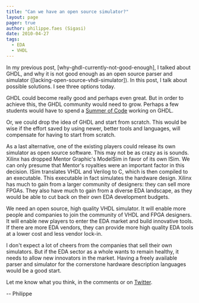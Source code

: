 ```yaml
---
title: "Can we have an open source simulator?"
layout: page 
pager: true
author: philippe.faes (Sigasi)
date: 2010-04-27
tags: 
  - EDA
  - VHDL
---
```

In my previous post, [why-ghdl-currently-not-good-enough], I talked about GHDL, and why it is not good enough as an open source parser and simulator ([lacking-open-source-vhdl-simulator]). In this post, I talk about possible solutions. I see three options today.

GHDL could become really good and perhaps even great. But in order to achieve this, the GHDL community would need to grow. Perhaps a few students would have to spend a <a href="http://code.google.com/soc/">Summer of Code</a> working on GHDL.

Or, we could drop the idea of GHDL and start from scratch. This would be wise if the effort saved by using newer, better tools and languages, will compensate for having to start from scratch.

As a last alternative, one of the existing players could release its own simulator as open source software. This may not be as crazy as is sounds. Xilinx has dropped Mentor Graphic's ModelSim in favor of its own ISim. We can only presume that Mentor's royalties were an important factor in this decision. ISim translates VHDL and Verilog to C, which is then compiled to an executable. This executable in fact simulates the hardware design. Xilinx has much to gain from a larger community of designers: they can sell more FPGAs. They also have much to gain from a diverse EDA landscape, as they would be able to cut back on their own EDA development budgets.  

We need an open source, high quality VHDL simulator. It will enable more people and companies to join the community of VHDL and FPGA designers. It will enable new players to enter the EDA market and build innovative tools. If there are more EDA vendors, they can provide more high quality EDA tools at a lower cost and less vendor lock-in. 

I don't expect a lot of cheers from the companies that sell their own simulators. But if the EDA sector as a whole wants to remain healthy, it needs to allow new innovators in the market. Having a freely available parser and simulator for the cornerstone hardware description languages would be a good start.

Let me know what you think, in the comments or on <a href="http://www.twitter.com/sigasi">Twitter</a>.

-- 
Philippe
